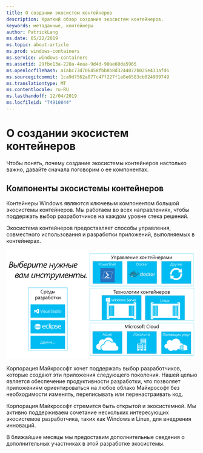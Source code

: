 ```yaml
---
title: О создании экосистем контейнеров
description: Краткий обзор создания экосистем контейнеров.
keywords: метаданные, контейнеры
author: PatrickLang
ms.date: 05/22/2019
ms.topic: about-article
ms.prod: windows-containers
ms.service: windows-containers
ms.assetid: 29fbe13a-228a-4eaa-9d4d-90ae60da5965
ms.openlocfilehash: a1abc73d706458fbb8b8d3244072b025e433afd6
ms.sourcegitcommit: 1ca9d7562a877c47f227f1a8e6583cb024909749
ms.translationtype: MT
ms.contentlocale: ru-RU
ms.lasthandoff: 12/04/2019
ms.locfileid: "74910844"
---
```

# <a name="about-building-container-ecosystems"></a>О создании экосистем контейнеров

Чтобы понять, почему создание экосистемы контейнеров настолько важно, давайте сначала поговорим о ее компонентах.

## <a name="components-of-a-container-ecosystem"></a>Компоненты экосистемы контейнеров

Контейнеры Windows являются ключевым компонентом большой экосистемы контейнеров. Мы работаем во всех направлениях, чтобы поддержать выбор разработчиков на каждом уровне стека решений.

Экосистема контейнеров предоставляет способы управления, совместного использования и разработки приложений, выполняемых в контейнерах.

![](media/containerEcosystem.png)

Корпорация Майкрософт хочет поддержать выбор разработчиков, которые создают эти приложения следующего поколения. Нашей целью является обеспечение продуктивности разработки, что позволяет приложениям ориентироваться на любое облако Майкрософт без необходимости изменять, переписывать или перенастраивать код.

Корпорация Майкрософт стремится быть открытой и экосистемной. Мы активно поддерживаем сочетание нескольких интересующих экосистемов разработчика, таких как Windows и Linux, для внедрения инноваций.

В ближайшие месяцы мы предоставим дополнительные сведения о дополнительных участниках в этой разработке экосистемы.